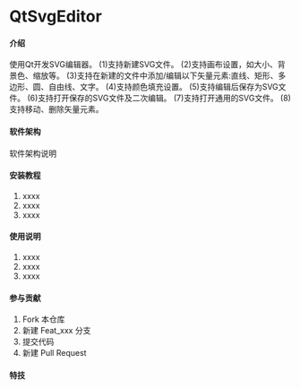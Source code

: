 # QtSvgEditor

#### 介绍
使用Qt开发SVG编辑器。
(1)支持新建SVG文件。 
(2)支持画布设置，如大小、背景色、缩放等。
(3)支持在新建的文件中添加/编辑以下矢量元素:直线、矩形、多边形、圆、自由线、文字。
(4)支持颜色填充设置。
(5)支持编辑后保存为SVG文件。
(6)支持打开保存的SVG文件及二次编辑。
(7)支持打开通用的SVG文件。
(8)支持移动、删除矢量元素。

#### 软件架构
软件架构说明


#### 安装教程

1.  xxxx
2.  xxxx
3.  xxxx

#### 使用说明

1.  xxxx
2.  xxxx
3.  xxxx

#### 参与贡献

1.  Fork 本仓库
2.  新建 Feat_xxx 分支
3.  提交代码
4.  新建 Pull Request


#### 特技

